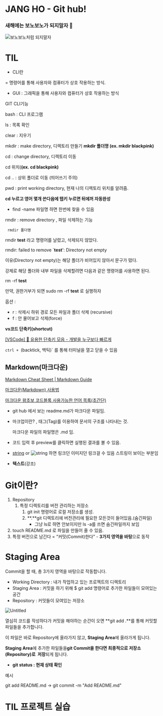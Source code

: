 # JANG HO - Git hub!

### **새해에는 보노보노가 되지말자** :facepunch: 
![보노보노처럼 되지말자](https://t1.daumcdn.net/cfile/tistory/997E5C3C5BA1E68137)

# TIL

- CLI란

= 명령어를 통해 사용자와 컴퓨터가 상호 작용하는 방식.

- GUI : 그래픽을 통해 사용자와 컴퓨터가 상호 작용하는 방식

GIT CLI기능

bash : CLI 프로그램

ls : 목록 확인

clear : 지우기

mkdir : make directory, 디렉토리 만들기 **mkdir 폴더명 (ex. mkdir blackpink)**

cd : change directory, 디렉토리 이동

cd 위치(**(ex. cd blackpink)**

cd .. : 상위 폴더로 이동 (띄어쓰기 주의)

pwd : print working directory, 현재 나의 디렉토리 위치를 알려줌.

**cd 누르고 영어 몇개 쓴다음에 탭키 누르면 뒤에꺼 자동완성**

- find -name 파일명 하면 한번에 찾을 수 있음

rmdir : remove directory , 파일 삭제하는 기능

     rmdir 폴더명

rmdir **test** 라고 명령어를 날렸고, 삭제되지 않았다.

rmdir: failed to remove `**test**': Directory not empty

이유(Directory not empty)는 해당 폴더가 비어있지 않아서 문구가 떴다.

강제로 해당 폴더와 내부 파일을 삭제할려면 다음과 같은 명령어를 사용하면 된다.

rm -rf **test**

만약, 권한거부가 되면 sudo rm -rf **test** 로 실행하자

옵션 :

- r : 삭제시 하위 경로 모든 파일과 폴더 삭제 (recursive)
- f : 안 물어보고 삭제(force)

**vs코드 단축키(shortcut)**

[[VSCode] 💽 유용한 단축키 모음 - 개발을 누구보다 빠르게](https://inpa.tistory.com/entry/VS-Code-%E2%8F%B1%EF%B8%8F-%EC%9C%A0%EC%9A%A9%ED%95%9C-%EB%8B%A8%EC%B6%95%ED%82%A4-%EC%A0%95%EB%A6%AC)

 `ctrl + `(backtick, 백틱)` 를 통해 터미널을 열고 닫을 수 있음

## **Markdown(마크다운)**

[Markdown Cheat Sheet | Markdown Guide](https://www.markdownguide.org/cheat-sheet/)

[마크다운(Markdown) 사용법](https://gist.github.com/ihoneymon/652be052a0727ad59601)

[마크다운 왕초보 코드블록 사용가능한 언어 목록(초간단)](https://velog.io/@cateto/%EB%A7%88%ED%81%AC%EB%8B%A4%EC%9A%B4-%EC%99%95%EC%B4%88%EB%B3%B4-%EC%BD%94%EB%93%9C%EB%B8%94%EB%A1%9D-%EC%82%AC%EC%9A%A9%EA%B0%80%EB%8A%A5%ED%95%9C-%EC%96%B8%EC%96%B4-%EB%AA%A9%EB%A1%9D%EC%B4%88%EA%B0%84%EB%8B%A8)

- git hub 에서 보는 readme.md가 마크다운 파일임.
- 마크업이란? , 태그(Tag)를 이용하여 문서의 구조를 나타내는 것.
    
    마크다운 파일의 파일명은 .md 임.
    
- 코드 입력 후 preview를 클릭하면 실행된 결과를 볼 수 있음.
- [string](url) or ![string](img_url) 하면 링크던 이미지던 링크걸 수 있음 스트링이 보이는 부분임
- **텍스트**(강조)

# Git이란?

1. Repository
    1. 특정 디렉토리를 버전 관리하는 저장소
        1. git init 명령어로 로컬 저장소를 생성.
        2. **.**git  디렉토리에 버전관리에 필요한 모든것이 들어있음.(숨긴파일) 
            - 그냥 ls로 하면 안보이지만 ls -a를 쓰면 숨긴파일까지 보임
2. touch README.md 로 파일을 만들어 줄 수 있음.
3. 특정 버전으로 남긴다 = “커밋(Commit)한다” - **3가지 영역을 바탕**으로 동작

# Staging Area

Commit을 할 때, 총 3가지 영역을 바탕으로 작동합니다.

- Working Directory : 내가 작업하고 있는 프로젝트의 디렉토리
- Staging Area : 커밋을 하기 위해 $ git add 명령어로 추가한 파일들이 모여있는 공간
- Repository : 커밋들이 모여있는 저장소

![Untitled](https://s3-us-west-2.amazonaws.com/secure.notion-static.com/86f2e7ba-b6fe-47cb-81f8-4651ee44acf0/Untitled.png)

열심히 코드를 작성하다가 커밋을 해야하는 순간이 오면 **git add .**를 통해 커밋할 파일들을 추가합니다.

이 파일은 바로 Repository에 올라가지 않고, **Staging Area**에 올라가게 됩니다.

**Staging Area**에 추가한 파일들을**git Commit을 한다면 최종적으로 저장소(Repository)로  저장**되게 됩니다.

- **git status : 현재 상태 확인**

예시

git add README.md → git commit -m "Add README.md"

# TIL 프로젝트 실습